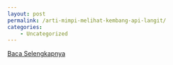 ```yaml
---
layout: post
permalink: /arti-mimpi-melihat-kembang-api-langit/
categories:
    - Uncategorized
---
```


[Baca Selengkapnya](/03)